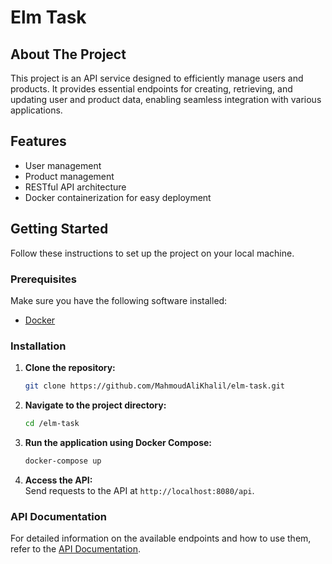 # Elm Task

## About The Project

This project is an API service designed to efficiently manage users and products. It provides essential endpoints for
creating, retrieving, and updating user and product data, enabling seamless integration with various applications.

## Features

- User management
- Product management
- RESTful API architecture
- Docker containerization for easy deployment

## Getting Started

Follow these instructions to set up the project on your local machine.

### Prerequisites

Make sure you have the following software installed:

- [Docker](https://www.docker.com/get-started)

### Installation

1. **Clone the repository:**

   ```sh
   git clone https://github.com/MahmoudAliKhalil/elm-task.git
   ```
2. **Navigate to the project directory:**
   ```sh
   cd /elm-task
   ```
4. **Run the application using Docker Compose:**
   ```sh
   docker-compose up
   ```
5. **Access the API:**  
   Send requests to the API at `http://localhost:8080/api`.

### API Documentation

For detailed information on the available endpoints and how to use them, refer to
the [API Documentation](src/main/resources/contract/openapi.yaml).

